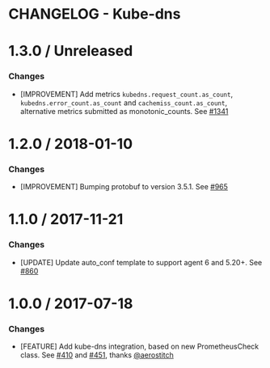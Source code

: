 # CHANGELOG - Kube-dns

1.3.0 / Unreleased
==================
### Changes

* [IMPROVEMENT] Add metrics `kubedns.request_count.as_count`, `kubedns.error_count.as_count` and `cachemiss_count.as_count`, alternative metrics submitted as monotonic\_counts. See [#1341][]

1.2.0 / 2018-01-10
==================
### Changes

* [IMPROVEMENT] Bumping protobuf to version 3.5.1. See [#965][]

1.1.0 / 2017-11-21
==================
### Changes

* [UPDATE] Update auto\_conf template to support agent 6 and 5.20+. See [#860][]

1.0.0 / 2017-07-18
==================

### Changes

* [FEATURE] Add kube-dns integration, based on new PrometheusCheck class. See [#410][] and [#451][], thanks [@aerostitch][]

<!--- The following link definition list is generated by PimpMyChangelog --->
[#410]: https://github.com/DataDog/integrations-core/issues/410
[#451]: https://github.com/DataDog/integrations-core/issues/451
[#860]: https://github.com/DataDog/integrations-core/issues/860
[#965]: https://github.com/DataDog/integrations-core/issues/965
[#1341]: https://github.com/DataDog/integrations-core/issues/1341
[@aerostitch]: https://github.com/aerostitch

